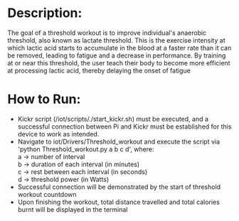 # Description:
The goal of a threshold workout is to improve individual's anaerobic threshold, also known as lactate threshold.
This is the exercise intensity at which lactic acid starts to accumulate in the blood at a faster rate than it can be removed, leading to fatigue and a decrease in performance.
By training at or near this threshold, the user teach their body to become more efficient at processing lactic acid, thereby delaying the onset of fatigue

# How to Run:
- Kickr script (/iot/scripts/./start_kickr.sh) must be executed, and a successful connection between Pi and Kickr must be established for this device to work as intended.
- Navigate to iot/Drivers/Threshold_workout and execute the script via
  'python Threshold_workout.py a b c d', where: <br />
  a -> number of interval <br />
  b -> duration of each interval (in minutes) <br />
  c -> rest between each interval (in seconds) <br />
  d -> threshold power (in Watts)
- Successful connection will be demonstrated by the start of threshold workout countdown
- Upon finishing the workout, total distance travelled and total calories burnt will be displayed in the terminal
